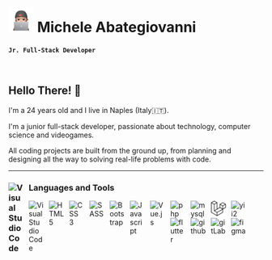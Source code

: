 # <img src="my-sticker.png" width="50"> Michele Abategiovanni

**`Jr. Full-Stack Developer`**

<br>

<h2>Hello There!  👋</h2> 
<p>I'm a 24 years old and I live in Naples (Italy🇮🇹).</p>
<p> I'm a junior full-stack developer, passionate about technology, computer science and videogames.</p>
<p>All coding projects are built from the ground up, from planning and designing all the way to solving real-life problems with code.</p>
 
<hr>

### <img alt="Visual Studio Code" src="https://cdn.jsdelivr.net/gh/devicons/devicon/icons/devicon/devicon-original.svg" style="max-width: 100%; padding-right: 10px;" width="30px" align="left"> Languages and Tools<br>

<img alt="Visual Studio Code" src="https://cdn.jsdelivr.net/gh/devicons/devicon/icons/vscode/vscode-original.svg" style="max-width: 100%; padding-right: 10px;" width="30px" align="left">

<img alt="HTML 5" src="https://cdn.jsdelivr.net/gh/devicons/devicon/icons/html5/html5-original.svg" style="max-width: 100%; padding-right: 10px;" width="30px" align="left">

<img alt="CSS 3" src="https://cdn.jsdelivr.net/gh/devicons/devicon/icons/css3/css3-original.svg" style="max-width: 100%; padding-right: 10px;" width="30px" align="left">

<img alt="SASS" src="https://cdn.jsdelivr.net/gh/devicons/devicon/icons/sass/sass-original.svg" style="max-width: 100%; padding-right: 10px;" width="30px" align="left">

<img alt="Bootstrap" src="https://cdn.jsdelivr.net/gh/devicons/devicon/icons/bootstrap/bootstrap-original.svg" style="max-width: 100%; padding-right: 10px;" width="30px" align="left">

<img alt="Javascript" src="https://cdn.jsdelivr.net/gh/devicons/devicon/icons/javascript/javascript-plain.svg" style="max-width: 100%; padding-right: 10px;" width="30px" align="left">

<img alt="Vue.js" src="https://cdn.jsdelivr.net/gh/devicons/devicon/icons/vuejs/vuejs-original.svg" style="max-width: 100%; padding-right: 10px;" width="30px" align="left">

<img alt="php" src="https://cdn.jsdelivr.net/gh/devicons/devicon/icons/php/php-plain.svg" style="max-width: 100%; padding-right: 10px;" width="30px" align="left">

<img alt="mysql" src="https://cdn.jsdelivr.net/gh/devicons/devicon/icons/mysql/mysql-original-wordmark.svg" style="max-width: 100%; padding-right: 10px; " width="30px" align="left">

<img alt="laravel" src="laravel.svg" style="max-width: 100%; padding-right: 10px; " width="30px" align="left">

<img alt="yii2" src="https://www.yiiframework.com/image/design/logo/yii3_sign.png" style="max-width: 100%; padding-right: 10px; " width="30px" align="left">

<img alt="flutter" src="https://static-00.iconduck.com/assets.00/flutter-icon-1651x2048-ojswpayr.png" style="max-width: 100%; padding-right: 10px; " width="30px" align="left">

<img alt="github" src="https://cdn.jsdelivr.net/gh/devicons/devicon/icons/github/github-original.svg" style="max-width: 100%; padding-right: 10px; " width="30px" align="left">

<img alt="gitLab" src="https://upload.wikimedia.org/wikipedia/commons/thumb/3/35/GitLab_icon.svg/2127px-GitLab_icon.svg.png" style="max-width: 100%; padding-right: 10px; " width="30px" align="left">

<img alt="figma" src="https://cdn.jsdelivr.net/gh/devicons/devicon/icons/figma/figma-original.svg" style="max-width: 100%; padding-right: 10px; " width="30px" align="left">


